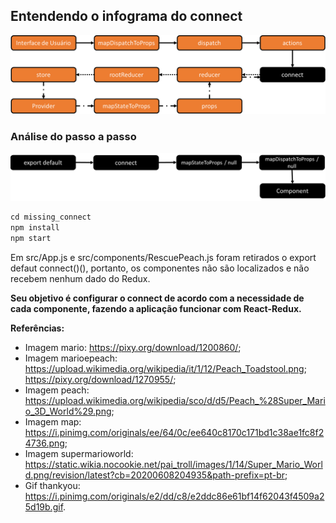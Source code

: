 ## Entendendo o infograma do connect

![react-redux](images/connect-info.png)

### Análise do passo a passo
![connect](images/connect.png)

```javascript
cd missing_connect
npm install
npm start
```

Em src/App.js e src/components/RescuePeach.js foram retirados o export defaut connect()(), portanto, os componentes não são localizados e não recebem nenhum dado do Redux. 

**Seu objetivo é configurar o connect de acordo com a necessidade de cada componente, fazendo a aplicação funcionar com React-Redux.**

**Referências:**

- Imagem mario: https://pixy.org/download/1200860/;
- Imagem marioepeach: https://upload.wikimedia.org/wikipedia/it/1/12/Peach_Toadstool.png; https://pixy.org/download/1270955/;
- Imagem peach: https://upload.wikimedia.org/wikipedia/sco/d/d5/Peach_%28Super_Mario_3D_World%29.png;
- Imagem map: https://i.pinimg.com/originals/ee/64/0c/ee640c8170c171bd1c38ae1fc8f24736.png;
- Imagem supermarioworld: https://static.wikia.nocookie.net/pai_troll/images/1/14/Super_Mario_World.png/revision/latest?cb=20200608204935&path-prefix=pt-br;
- Gif thankyou: https://i.pinimg.com/originals/e2/dd/c8/e2ddc86e61bf14f62043f4509a25d19b.gif.
